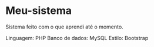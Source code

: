 # Meu-sistema
Sistema feito com o que aprendi até o momento.

Linguagem: PHP
Banco de dados: MySQL
Estilo: Bootstrap
